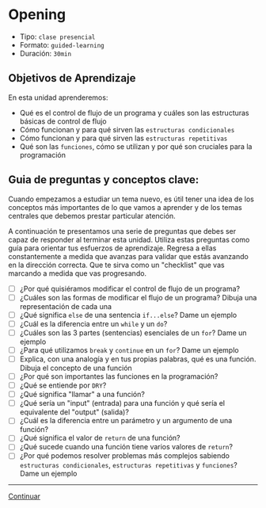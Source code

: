 # Opening
- Tipo: `clase presencial`
- Formato: `guided-learning`
- Duración: `30min`

## Objetivos de Aprendizaje

En esta unidad aprenderemos:
* Qué es el control de flujo de un programa y cuáles son las estructuras básicas de control de flujo
* Cómo funcionan y para qué sirven las `estructuras condicionales`
* Cómo funcionan y para qué sirven las `estructuras repetitivas`
* Qué son las `funciones`, cómo se utilizan y por qué son cruciales para la programación

## Guia de preguntas y conceptos clave:

Cuando empezamos a estudiar un tema nuevo, es útil tener una idea de los conceptos más importantes de lo que vamos a aprender y de los temas centrales que debemos prestar particular atención.

A continuación te presentamos una serie de preguntas que debes ser capaz de responder al terminar esta unidad. Utiliza estas preguntas como guía para orientar tus esfuerzos de aprendizaje. Regresa a ellas constantemente a medida que avanzas para validar que estás avanzando en la dirección correcta. Que te sirva como un "checklist" que vas marcando a medida que vas progresando.

- [ ] ¿Por qué quisiéramos modificar el control de flujo de un programa?
- [ ] ¿Cuáles son las formas de modificar el flujo de un programa? Dibuja una representación de cada una
- [ ] ¿Qué significa `else` de una sentencia `if...else`? Dame un ejemplo
- [ ] ¿Cuál es la diferencia entre un `while` y un `do`?
- [ ] ¿Cuáles son las 3 partes (sentencias) esenciales de un `for`? Dame un ejemplo
- [ ] ¿Para qué utilizamos `break` y `continue` en un `for`? Dame un ejemplo
- [ ] Explica, con una analogía y en tus propias palabras, qué es una función. Dibuja el concepto de una función
- [ ] ¿Por qué son importantes las funciones en la programación?
- [ ] ¿Qué se entiende por `DRY`?
- [ ] ¿Qué significa "llamar" a una función?
- [ ] ¿Qué sería un "input" (entrada) para una función y qué sería el equivalente del "output" (salida)?
- [ ] ¿Cuál es la diferencia entre un parámetro y un argumento de una función?
- [ ] ¿Qué significa el valor de `return` de una función?
- [ ] ¿Qué sucede cuando una función tiene varios valores de `return`?
- [ ] ¿Por qué podemos resolver problemas más complejos sabiendo `estructuras condicionales`,  `estructuras repetitivas` y `funciones`? Dame un ejemplo

***

[Continuar](01-flow-diagrams.md)
